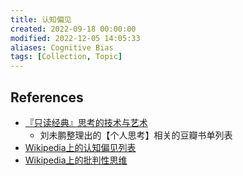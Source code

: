 ```yaml
---
title: 认知偏见
created: 2022-09-18 00:00:00
modified: 2022-12-05 14:05:33
aliases: Cognitive Bias
tags: [Collection, Topic]
---
```


## References

- [『只读经典』思考的技术与艺术](https://www.douban.com/doulist/127649/)
    - 刘未鹏整理出的【个人思考】相关的豆瓣书单列表
- [Wikipedia上的认知偏见列表](http://en.wikipedia.org/wiki/List_of_cognitive_biases)
- [Wikipedia上的批判性思维](http://en.wikipedia.org/wiki/Critical_thinking)
